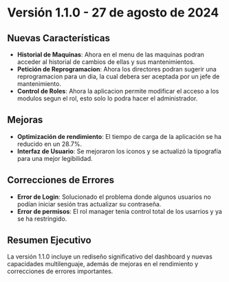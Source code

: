 # Versión 1.1.0 - 27 de agosto de 2024

## Nuevas Características

- **Historial de Maquinas**: Ahora en el menu de las maquinas podran acceder al historial de cambios de ellas y sus mantenimientos.
- **Petición de Reprogramacion**: Ahora los directores podran sugerir una reprogramacion para un dia, la cual debera ser aceptada por un jefe de mantenimiento.
- **Control de Roles**: Ahora la aplicacion permite modificar el acceso a los modulos segun el rol, esto solo lo podra hacer el administrador.

## Mejoras

- **Optimización de rendimiento**: El tiempo de carga de la aplicación se ha reducido en un 28.7%.
- **Interfaz de Usuario**: Se mejoraron los iconos y se actualizó la tipografía para una mejor legibilidad.

## Correcciones de Errores

- **Error de Login**: Solucionado el problema donde algunos usuarios no podían iniciar sesión tras actualizar su contraseña.
- **Error de permisos**: El rol manager tenia control total de los usarrios y ya se ha restringido.

## Resumen Ejecutivo

La versión 1.1.0 incluye un rediseño significativo del dashboard y nuevas capacidades multilenguaje, además de mejoras en el rendimiento y correcciones de errores importantes.
